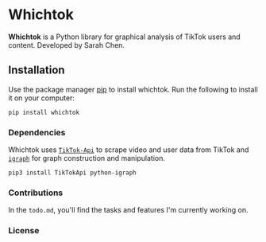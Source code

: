 # Whichtok
**Whichtok** is a Python library for graphical analysis of TikTok users and content. Developed by Sarah Chen.

## Installation

Use the package manager [pip](https://pip.pypa.io/en/stable/) to install whichtok.
Run the following to install it on your computer: 
```
pip install whichtok
```
### Dependencies
Whichtok uses [`TikTok-Api`](https://davidteather.github.io/TikTok-Api/) to scrape video and user data from TikTok and [`igraph`](https://github.com/igraph/python-igraph) for graph construction and manipulation. 

```
pip3 install TikTokApi python-igraph
```
### Contributions

In the ``todo.md``, you'll find the tasks and features I'm currently working on.  

### License

